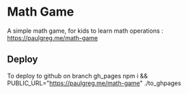# Math Game

A simple math game, for kids to learn math operations :
https://paulgreg.me/math-game

## Deploy

To deploy to github on branch gh_pages
npm i && PUBLIC_URL="https://paulgreg.me/math-game" ./to_ghpages
